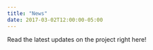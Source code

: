 ```yaml
---
title: "News"
date: 2017-03-02T12:00:00-05:00
---
```

Read the latest updates on the project right here!
